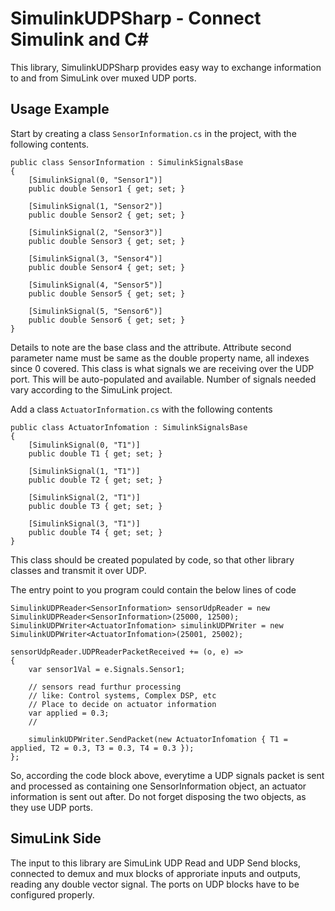 # SimulinkUDPSharp - Connect Simulink and C#

This library, SimulinkUDPSharp provides easy way to exchange information to and from SimuLink over muxed UDP ports.

## Usage Example

Start by creating a class `SensorInformation.cs` in the project, with the following contents.

    public class SensorInformation : SimulinkSignalsBase
    {
        [SimulinkSignal(0, "Sensor1")]
        public double Sensor1 { get; set; }
            
        [SimulinkSignal(1, "Sensor2")]
        public double Sensor2 { get; set; }
    
        [SimulinkSignal(2, "Sensor3")]
        public double Sensor3 { get; set; }
    
        [SimulinkSignal(3, "Sensor4")]
        public double Sensor4 { get; set; }
    
        [SimulinkSignal(4, "Sensor5")]
        public double Sensor5 { get; set; }
    
        [SimulinkSignal(5, "Sensor6")]
        public double Sensor6 { get; set; }
    }

Details to note are the base class and the attribute. Attribute second parameter name must be same as the double property name, all indexes since 0 covered. This class is what signals we are receiving over the UDP port. This will be auto-populated and available. Number of signals needed vary according to the SimuLink project. 

Add a class `ActuatorInformation.cs` with the following contents

    public class ActuatorInfomation : SimulinkSignalsBase
    {
        [SimulinkSignal(0, "T1")]
        public double T1 { get; set; }
    
        [SimulinkSignal(1, "T1")]
        public double T2 { get; set; }
    
        [SimulinkSignal(2, "T1")]
        public double T3 { get; set; }
    
        [SimulinkSignal(3, "T1")]
        public double T4 { get; set; }
    }
This class should be created populated by code, so that other library classes and transmit it over UDP. 

The entry point to you program could contain the below lines of code

    SimulinkUDPReader<SensorInformation> sensorUdpReader = new SimulinkUDPReader<SensorInformation>(25000, 12500);
    SimulinkUDPWriter<ActuatorInfomation> simulinkUDPWriter = new SimulinkUDPWriter<ActuatorInfomation>(25001, 25002);
    
    sensorUdpReader.UDPReaderPacketReceived += (o, e) =>
    {
    	var sensor1Val = e.Signals.Sensor1;
    	
        // sensors read furthur processing
        // like: Control systems, Complex DSP, etc
        // Place to decide on actuator information
        var applied = 0.3;
        //
    
        simulinkUDPWriter.SendPacket(new ActuatorInfomation { T1 = applied, T2 = 0.3, T3 = 0.3, T4 = 0.3 });      
    };
So, according the code block above, everytime a UDP signals packet is sent and processed as containing one SensorInformation object, an actuator information is sent out after. Do not forget disposing the two objects, as they use UDP ports.

## SimuLink Side

The input to this library are SimuLink UDP Read and UDP Send blocks, connected to demux and mux blocks of approriate inputs and outputs, reading any double vector signal. The ports on UDP blocks have to be configured properly.